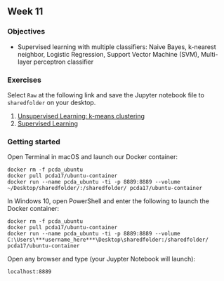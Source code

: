 ## Week 11
### Objectives
- Supervised learning with multiple classifiers: Naive Bayes, k-nearest neighbor, Logistic Regression, Support Vector Machine (SVM), Multi-layer perceptron classifier
### Exercises
Select `Raw` at the following link and save the Jupyter notebook file to `sharedfolder` on your desktop.
1. [Unsupervised Learning: k-means clustering](https://github.com/pcda17/pcda17.github.io/blob/master/Week-11.1_Clustering.ipynb)
2. [Supervised Learning](https://github.com/tanyaclement/cpcda18.github.io/blob/master/Week-11.2_Supervised-learning.ipynb)


### Getting started
Open Terminal in macOS and launch our Docker container:

```
docker rm -f pcda_ubuntu
docker pull pcda17/ubuntu-container
docker run --name pcda_ubuntu -ti -p 8889:8889 --volume ~/Desktop/sharedfolder/:/sharedfolder/ pcda17/ubuntu-container
```

In Windows 10, open PowerShell and enter the following to launch the Docker container:

```
docker rm -f pcda_ubuntu
docker pull pcda17/ubuntu-container
docker run --name pcda_ubuntu -ti -p 8889:8889 --volume C:\Users\***username_here***\Desktop\sharedfolder:/sharedfolder/ pcda17/ubuntu-container
```

Open any browser and type (your Juypter Notebook will launch):
```
localhost:8889
```
